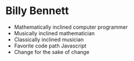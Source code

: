 Billy Bennett
==========
* Mathematically inclined computer programmer
* Musically inclined mathematician
* Classically inclined musician
* Favorite code path Javascript
* Change for the sake of change
